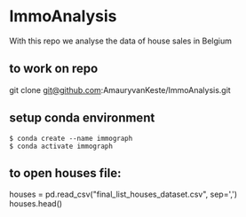 # ImmoAnalysis
With this repo we analyse the data of house sales in Belgium

## to work on repo
git clone git@github.com:AmauryvanKeste/ImmoAnalysis.git

## setup conda environment
```
$ conda create --name immograph
$ conda activate immograph
```

## to open houses file:<br/>
houses = pd.read_csv("final_list_houses_dataset.csv", sep=',')<br/>
houses.head()<br/>

